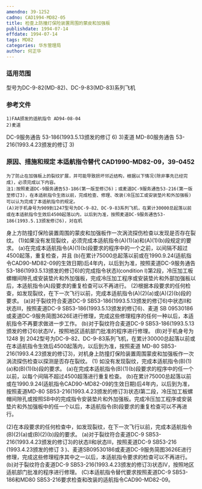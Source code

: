 ```yaml
---
amendno: 39-1252
cadno: CAD1994-MD82-05
title: 检查上防撞灯保险装置周围的蒙皮和加强板
publishdate: 1994-07-14
effdate: 1994-07-14
tags: MD82
categories: 华东管理局
author: 何正华
---
```


### 适用范围 
型号为DC-9-82(MD-82)、DC-9-83(MD-83)系列飞机

### 参考文件
    1)FAA颁发的适航指令 AD94-08-04 
    2)麦道 
DC-9服务通告 53-186(1993.5.13颁发的修订 6) 
    3)麦道 
MD-80服务通告 53-216(1993.4.23颁发的修订 3) 


### 原因、措施和规定 本适航指令替代 CAD1990-MD82-09，39-0452
    为了防止在加强板上的裂纹扩展，并可能导致损坏邻近结构，根据以下情况(除非事先已经完成)，必须完成以下内容。 
    注1:按照麦道DC-9服务通告53-186(第一版至修订6)；或麦道DC-9服务通告53-216(第一版至修订3)，在本适航指令生效以前，完成检查、修理、改装(冷压加工或安装垫片和外加强板)可以认为完成了本适航指令的规定。 
    (A)对于机身号为909到1247型号为DC-9-82、DC-9-83系列飞机，在累计30000总起落以前或在本适航指令生效后4500起落以内，以后到为准，按照麦道DC-9服务通告53-186(1993.5.13颁发修订6)，对在机
  
身上方防撞灯保险装置周围的蒙皮和加强板作一次涡流探伤检查以发现是否存在裂纹。 
    (1)如果没有发现裂纹，必须完成本适航指令(A)(1)(a)和(A)(1)(b)段规定的要求。 
    (a)在完成本适航指令(A)(1)(b)段要求的程序中的一个之前，以间隔不超过4500起落，重复检查，并且
(b)在累计75000总起落以前或在1990.9.24(适航指令CAD90-MD82-09的生效日期)后4年内，以后到为准，按照麦道DC-9服务通告53-186(1993.5.13颁发的修订6)的完成指令状态Ⅰ(condition Ⅰ)第2段，冷压加工板螺帽间隙孔或安装垫片和外加强板，完成冷压加工程序或安装垫片和外部加强板以后，本适航指令(A)段要求的重复检查可以不再进行。
    (2)根据本段要求的任何检查，如发现裂纹，在下一次飞行以前，完成本适航指令(A)(2)(a)或(A)(2)(b)段的要求。 
(a)对于裂纹符合麦道DC-9 SB53-186(1993.5.13颁发的修订6)中状态Ⅱ和状态Ⅲ，按照麦道DC-9 SB53-186(1993.5.13颁发的修订6)、麦道 SB 09530186或麦道DC-9服务简图3626E进行修理，完成这些修理程序的任何一种以后，本适航指令不再要求做进一步工作。 
(b)对于裂纹符合麦道DC-9 SB53-186(1993.5.13颁发的修订6)状态Ⅳ，按照地区适航部门批准的程序进行修理。 
(B)对于机身号为1248 到 2042型号为DC-9-82、DC-9-83系列飞机，在累计30000总起落以前或在本适航指令生效后4500起落内，以后到为准，按照麦道 MD-80 SB53-216(1993.4.23颁发的修订3)，对机身上防撞灯保险装置周围蒙皮和加强板作一次涡流探伤检查以探测是否存在裂纹。 
(1)
如没有发现裂纹，完成本适航指令(B)(1)(a)和(B)(1)(b)段的要求。 
        (a)在完成本适航指令(B)(1)(b)段要求的程序中的任一个以前，以每个间隔不超过4500超落进行重复检查。 
 (b)在累计75000总起落以前或在1990.9.24(适航指令CAD90-MD82-09的生效日期)后4年内，以后到为准，按照麦道MD-80 SB53-216(1993.4.23颁发的修订3)状态Ⅰ第二段，冷压加工板螺帽间隙孔或按照SB中的完成指令安装垫片和外加强板。完成冷压加工程序或安装垫片和外加强板中的任一个以后，本适航指令(B)段要求的重复检查可以不再进行。

  
   (2)在本段要求的任何检查中，如发现裂纹，在下一次飞行以前，完成本适航指令(B)(2)(a)或(B)(2)(b)段的要求。 
(a)对于裂纹符合麦道DC-9 SB53-216(1993.4.23颁发的修订3)的状态Ⅱ和状态Ⅲ，按照麦道DC-9 SB53-216 (1993.4.23颁发的修订
3
)、麦道SB09530186或麦道DC-9服务简图3626E进行修理，完成这些修理程序其中之一以后，本适航指令要求的检查可以不再进行。 
      (b)对于裂纹符合麦道DC-9 SB53-216(1993.4.23颁发的修订3)状态Ⅳ，按照地区适航部门批准的程序进行修理。 
      (C)本适航指令替代要求按照麦道DC-9 SB53-186和MD80 SB53-216要求检查和改装的适航指令CAD90-MD82-09。

